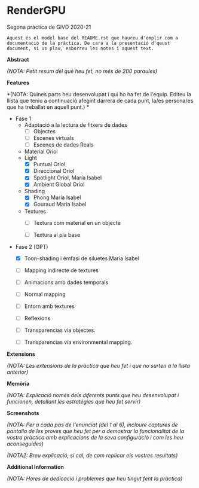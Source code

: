 # RenderGPU
Segona pràctica de GiVD 2020-21

    Aquest és el model base del README.rst que haureu d'omplir com a documentació de la pràctica. De cara a la presentació d'qeust document, si us plau, esborreu les notes i aquest text. 
    
**Abstract**

*(NOTA: Petit resum del què heu fet, no més de 200 paraules)*

**Features**

*(NOTA: Quines parts heu desenvolupat i qui ho ha fet de l'equip. Editeu la llista que teniu a continuació afegint darrera de cada punt, la/es persona/es que ha treballat en aquell punt.) *

- Fase 1
    - Adaptació a la lectura de fitxers de dades
        - [ ] Objectes
        - [ ] Escenes virtuals
        - [ ] Escenes de dades Reals 
    - Material Oriol
    - Light
        - [x] Puntual Oriol
        - [x] Direccional Oriol
        - [x] Spotlight Oriol, María Isabel
        - [x] Ambient Global Oriol
    - Shading
        - [X] Phong María Isabel
        - [X] Gouraud Maria Isabel
    - Textures
        - [ ] Textura com material en un objecte
        - [ ] Textura al pla base
        

- Fase 2 (OPT)
    - [x] Toon-shading i èmfasi de siluetes María Isabel
    - [ ] Mapping indirecte de textures
    - [ ] Animacions amb dades temporals
    - [ ] Normal mapping
    - [ ] Entorn amb textures
    - [ ] Reflexions
    - [ ] Transparencias via objectes.
    - [ ] Transparencias via environmental mapping.


**Extensions**

*(NOTA: Les extensions de la pràctica que heu fet i que no surten a la llista anterior)*

**Memòria**

*(NOTA: Explicació només dels diferents punts que heu desenvolupat i funcionen, detallant les estratègies que heu fet servir)*

**Screenshots**

*(NOTA: Per a cada pas de l'enunciat (del 1 al 6), incloure captures de pantalla de les proves que heu fet per a demostrar la funcionalitat de la vostra pràctica amb explicacions de la seva configuració i com les heu aconseguides)*

*(NOTA2: Breu explicació, si cal, de com replicar els vostres resultats)*

**Additional Information**

*(NOTA: Hores de dedicació i problemes que heu tingut fent la pràctica)*
